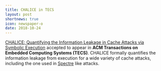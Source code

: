 ```yaml
---
title: CHALICE in TECS
layout: post
shortnews: true
icon: newspaper-o
date: 2018-10-24
---
```

<p style="text-align:justify">

<a href="https://sudiptac.bitbucket.io/papers/chalice-tecs.pdf">CHALICE: Quantifying 
the Information Leakage in Cache Attacks via Symbolic Execution</a> accepted to appear 
in <b>ACM Transactions on Embedded Computing Systems (TECS)</b>. CHALICE formally 
quantifies the information leakage from execution for a wide variety of cache 
attacks, including the one used in <a href="https://arxiv.org/pdf/1801.01203.pdf">Spectre</a> 
like attacks. 

</p> 
